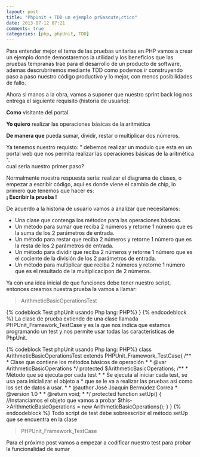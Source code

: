 ```yaml
---
layout: post
title: "PhpUnit + TDD un ejemplo pr&aacute;ctico"
date: 2013-07-12 07:21
comments: true
categories: [php, phpUnit, TDD]
---
```

<p>
Para entender mejor el tema de las pruebas unitarias en PHP vamos a crear un ejemplo donde 
demostaremos la utilidad y los beneficios que las pruebas tempranas trae para el desarrollo de un producto de software, ademas descrubriremos mediante TDD como podemos ir construyendo paso a paso nuestro c&oacute;digo productivo y lo mejor, con menos posibilidades de fallo.</p>
<!-- more -->
<p>Ahora si manos a la obra, vamos a suponer que nuestro sprint back log nos entrega el siguiente requisito (historia de usuario):
</p>
<p>
<strong>Como</strong> visitante del portal<br/> 
</p>
<p>
<strong>Yo quiero</strong> realizar las operaciones b&aacute;sicas de la aritm&eacute;tica<br/> 
</p>
<p>
<strong>De manera que</strong> pueda sumar, dividir, restar o multiplicar dos n&uacute;meros.<br/> 
</p>
Ya tenemos nuestro requisto:
" debemos realizar un modulo que esta en un portal web que nos permita
realizar las operaciones b&aacute;sicas de la aritm&eacute;tica ".<br/>
<span> cual seria nuestro primer paso?</span>
</p>
<p>
Normalmente nuestra respuesta ser&iacute;a: realizar el diagrama de clases, o empezar  a escribir c&oacute;digo, 
aqui es donde viene el cambio de chip, lo primero que tenemos que hacer es:<br/>
<strong> &iexcl; Escribir la prueba !</strong>
</p>
De acuerdo a la historia de usuario vamos a analizar que necesitamos:
<ul>
<li>Una clase que contenga los m&eacute;todos para las operaciones b&aacute;sicas.</li>
<li>Un m&eacute;todo para sumar que reciba 2 n&uacute;meros y retorne 1 n&uacute;mero que es la suma de los 2 par&aacute;metros de entrada.</li>
<li>Un m&eacute;todo para restar que reciba 2 n&uacute;meros y retorne 1 n&uacute;mero que es la resta de los 2 par&aacute;metros de entrada.</li>
<li>Un m&eacute;todo para dividir que reciba 2 n&uacute;meros y retorne 1 n&uacute;mero que es el cociente de la divisi&oacute;n de los 2 par&aacute;metros de entrada.</li>
<li>Un m&eacute;todo para multiplicar que reciba 2 n&uacute;meros y retorne 1 n&uacute;mero que es el resultado de la multiplicacipon de 2 n&uacute;meros.</li>
</ul>
<p>
Ya con una idea inicial de que funciones debe tener nuestro script, entonces creamos nuestra prueba la vamos a llamar: <blockquote>ArithmeticBasicOperationsTest</blockquote>
{% codeblock Test phpUnit usando Php lang: PHP%}
<?php
class ArithmeticBasicOperationsTest extends PHPUnit_Framework_TestCase{
    
}
{% endcodeblock %}
La clase de prueba extiende de una clase llamada PHPUnit_Framework_TestCase y es la que nos indica que estamos programando un test y nos permite usar todas las caracter&iacute;sticas de PhpUnit.
</p>
<p>
{% codeblock Test phpUnit usando Php lang: PHP%}
class ArithmeticBasicOperationsTest extends PHPUnit_Framework_TestCase{
     /**
     * Clase que contiene los m&eacute;todos b&aacute;sicos de operaci&oacute;n
     * 
     * @var ArithmeticBasicOperations 
     */
    protected $ArithmeticBasicOperations;
     /**
     * M&eacute;todo que se ejecuta por cada test
     * 
     * Se ejecuta al iniciar cada test, se usa para inicializar el objeto a
     * que se le va a realizar las pruebas asi como los set de datos a usar.
     * 
     * @author  Jos&eacute; Joaqu&iacute;n Berm&uacute;dez Correa <jose.bermudez.correa@gmail.com>
     * @version 1.0
     * 
     * @return void;
     * 
     */
    protected function setUp()
    {
        //Instanciamos el objeto que vamos a probar
        $this->ArithmeticBasicOperations = new ArithmeticBasicOperations();
    }
}
{% endcodeblock %}
Todo script de test debe sobreescribir el m&eacute;todo setUp que se encuentra en la clase <blockquote>PHPUnit_Framework_TestCase</blockquote>
</p>
<p>Para el pr&oacute;ximo post vamos a empezar a codificar nuestro test para probar la funcionalidad de sumar</p>